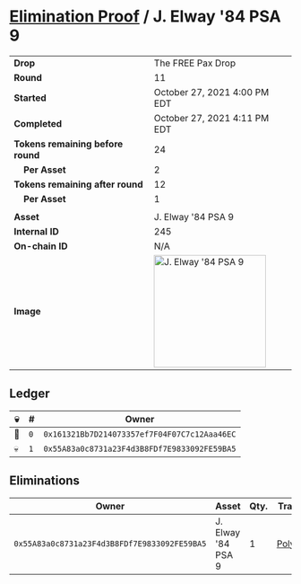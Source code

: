 # [Elimination Proof](./readme.md) / J. Elway &#039;84 PSA 9

|||
|---|---|
| **Drop** | The FREE Pax Drop |
| **Round** | 11 |
| **Started** | October 27, 2021 4:00 PM EDT |
| **Completed** | October 27, 2021 4:11 PM EDT |
| **Tokens remaining before round** | 24 |
| **&nbsp;&nbsp;&nbsp;&nbsp;Per Asset** | 2 |
| **Tokens remaining after round** | 12 |
| **&nbsp;&nbsp;&nbsp;&nbsp;Per Asset** | 1 |
| | |
| **Asset** | J. Elway &#039;84 PSA 9 |
| **Internal ID** | 245 |
| **On-chain ID** | N/A |
| **Image** | <img src="https://tcdn.blokpax.com/94aa4804-2e41-4f53-83e4-e76da2415ad9/2e55524dc2260adac0aa601fbd636c4098fbf2dc8093af38d37a94a930ff68fc.jpg" height="200" alt="J. Elway &#039;84 PSA 9" /> |

## Ledger

| 💀 | # | Owner |
| --- | --- | --- |
| 👑 | `0` | `0x161321Bb7D214073357ef7F04F07C7c12Aaa46EC` |
| 💀 | `1` | `0x55A83a0c8731a23F4d3B8FDf7E9833092FE59BA5` |


## Eliminations

| Owner | Asset | Qty. | Transaction |
| --- | --- | --- | --- |
| `0x55A83a0c8731a23F4d3B8FDf7E9833092FE59BA5` | J. Elway '84 PSA 9 | 1 | [Polygonscan](https://polygonscan.com/tx/0x79c2dcb11d18e79d589139aef050485ebb64aea8ac6675d78f67638e1f40b931) |
